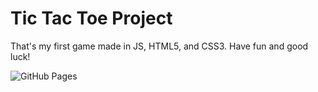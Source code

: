 # Tic Tac Toe Project

That's my first game made in JS, HTML5, and CSS3. Have fun and good luck!

![GitHub Pages](https://user-images.githubusercontent.com/119242394/208293621-758a8d73-d964-417c-8757-0aae6b8fd76c.png)
